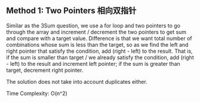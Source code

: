 ## Method 1: Two Pointers 相向双指针

Similar as the 3Sum question, we use a for loop and two pointers to go through the array and increment / decrement the two pointers to get sum and compare with a target value. Difference is that we want total number of combinations whose sum is less than the target, so as we find the left and right pointer that satisfy the condition, add (right - left) to the result. That is, if the sum is smaller than target / we already satisfy the condition, add (right - left) to the result and increment left pointer; if the sum is greater than target, decrement right pointer.

The solution does not take into account duplicates either. 

Time Complexity: O(n^2)
